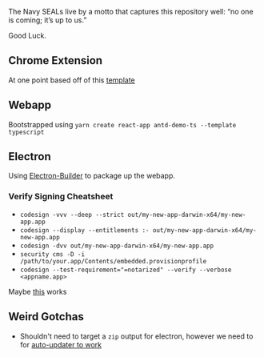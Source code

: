 The Navy SEALs live by a motto that captures this repository well: “no one is coming; it’s up to us.”

Good Luck.


## Chrome Extension
At one point based off of this [template](https://github.com/sivertschou/react-typescript-chrome-extension-boilerplate)

## Webapp
Bootstrapped using `yarn create react-app antd-demo-ts --template typescript`

## Electron
Using [Electron-Builder](https://www.electron.build/) to package up the webapp.


### Verify Signing Cheatsheet
- `codesign -vvv --deep --strict out/my-new-app-darwin-x64/my-new-app.app`
- `codesign --display --entitlements :- out/my-new-app-darwin-x64/my-new-app.app` 
- `codesign -dvv out/my-new-app-darwin-x64/my-new-app.app`
- `security cms -D -i /path/to/your.app/Contents/embedded.provisionprofile`
- `codesign --test-requirement="=notarized" --verify --verbose <appname.app>`

Maybe [this](https://snippets.cacher.io/snippet/354a3eb7b0dcbe711383) works

## Weird Gotchas
- Shouldn't need to target a `zip` output for electron, however we need to for [auto-updater to work](https://github.com/electron-userland/electron-builder/issues/2199) 